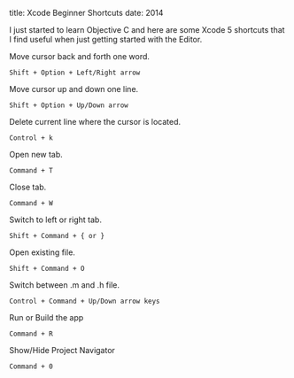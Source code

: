 title: Xcode Beginner Shortcuts
date: 2014

I just started to learn Objective C and here are some Xcode 5 shortcuts that I find useful when just getting started with the Editor.


Move cursor back and forth one word.

`Shift + Option + Left/Right arrow`

Move cursor up and down one line.

`Shift + Option + Up/Down arrow`

Delete current line where the cursor is located.

`Control + k`

Open new tab.

`Command + T`

Close tab.

`Command + W`

Switch to left or right tab.

`Shift + Command + { or }`

Open existing file.

`Shift + Command + O`

Switch between .m and .h file.

`Control + Command + Up/Down arrow keys`

Run or Build the app

`Command + R`

Show/Hide Project Navigator

`Command + 0`
